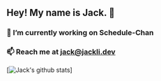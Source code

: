 ## Hey! My name is Jack. 👋

### 🔭 I’m currently working on Schedule-Chan
### 📫 Reach me at jack@jackli.dev
[![Jack's github stats](https://github-readme-stats.vercel.app/api?username=jackhli&show_icons=true&theme=radical)]


<!--
**jackhli/jackhli** is a ✨ _special_ ✨ repository because its `README.md` (this file) appears on your GitHub profile.

Here are some ideas to get you started:

- 🔭 I’m currently working on ...
- 🌱 I’m currently learning ...
- 👯 I’m looking to collaborate on ...
- 🤔 I’m looking for help with ...
- 💬 Ask me about ...
- 📫 How to reach me: ...
- 😄 Pronouns: ...
- ⚡ Fun fact: ...
-->
